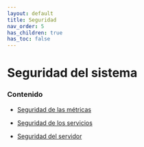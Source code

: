 ```yaml
---
layout: default
title: Seguridad
nav_order: 5
has_children: true
has_toc: false
---
```

# Seguridad del sistema


### Contenido

- [Seguridad de las métricas](https://iagolb.github.io/docs/Seguridad/Seguridad%20de%20las%20m%C3%A9tricas)

- [Seguridad de los servicios](https://iagolb.github.io/docs/Seguridad/Seguridad%20de%20los%20servicios)

- [Seguridad del servidor](https://iagolb.github.io/docs/Seguridad/Seguridad%20del%20servidor)
